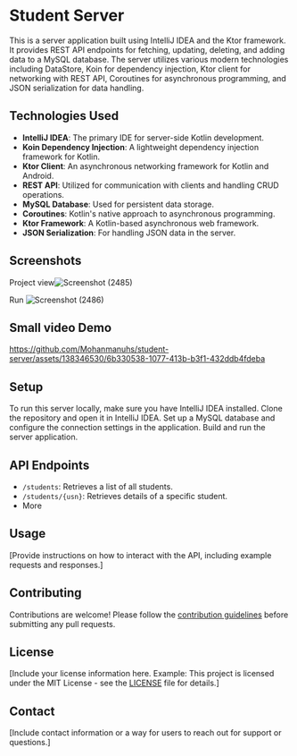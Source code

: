 # Student Server

This is a server application built using IntelliJ IDEA and the Ktor framework. It provides REST API endpoints for fetching, updating, deleting, and adding data to a MySQL database. The server utilizes various modern technologies including DataStore, Koin for dependency injection, Ktor client for networking with REST API, Coroutines for asynchronous programming, and JSON serialization for data handling.

## Technologies Used

- **IntelliJ IDEA**: The primary IDE for server-side Kotlin development.
- **Koin Dependency Injection**: A lightweight dependency injection framework for Kotlin.
- **Ktor Client**: An asynchronous networking framework for Kotlin and Android.
- **REST API**: Utilized for communication with clients and handling CRUD operations.
- **MySQL Database**: Used for persistent data storage.
- **Coroutines**: Kotlin's native approach to asynchronous programming.
- **Ktor Framework**: A Kotlin-based asynchronous web framework.
- **JSON Serialization**: For handling JSON data in the server.

## Screenshots

Project view![Screenshot (2485)](https://github.com/Mohanmanuhs/student-server/assets/138346530/3879f099-22e0-4204-8008-fe8a3ca588e7)

Run ![Screenshot (2486)](https://github.com/Mohanmanuhs/student-server/assets/138346530/88d25b87-5bd2-4e9f-bb08-31b6c1a9829d)


## Small video Demo

https://github.com/Mohanmanuhs/student-server/assets/138346530/6b330538-1077-413b-b3f1-432ddb4fdeba


## Setup

To run this server locally, make sure you have IntelliJ IDEA installed. Clone the repository and open it in IntelliJ IDEA. Set up a MySQL database and configure the connection settings in the application. Build and run the server application.

## API Endpoints

- `/students`: Retrieves a list of all students.
- `/students/{usn}`: Retrieves details of a specific student.
- More

## Usage

[Provide instructions on how to interact with the API, including example requests and responses.]

## Contributing

Contributions are welcome! Please follow the [contribution guidelines](CONTRIBUTING.md) before submitting any pull requests.

## License

[Include your license information here. Example: This project is licensed under the MIT License - see the [LICENSE](LICENSE) file for details.]

## Contact

[Include contact information or a way for users to reach out for support or questions.]
